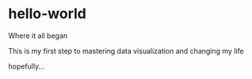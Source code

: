 # hello-world
Where it all began

This is my first step to mastering data visualization and changing my life

hopefully...
